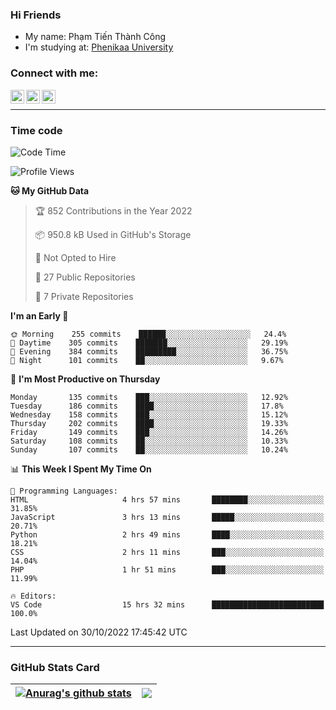 ### Hi Friends

- My name: Phạm Tiến Thành Công
- I'm studying at: [Phenikaa University]


### Connect with me:
[<img align="left" alt="PhamTienThanhCong | Facebook" width="22px" src="https://upload.wikimedia.org/wikipedia/commons/thumb/1/16/Facebook-icon-1.png/640px-Facebook-icon-1.png" />][facebook]
[<img align="left" alt="PhamTienThanhCong | Zalo" width="22px" src="https://www.anphatpc.com.vn/template/anphat_2020v2/images/icon-zalo.jpg" />][zalo]
[<img align="left" alt="PhamTienThanhCong | LinkedIn" width="22px" src="https://cdn3.iconfinder.com/data/icons/inficons/512/linkedin.png" />][linkedin]

<br />

---

### Time code

<!--START_SECTION:waka-->
![Code Time](http://img.shields.io/badge/Code%20Time-648%20hrs%2035%20mins-blue)

![Profile Views](http://img.shields.io/badge/Profile%20Views-13-blue)

**🐱 My GitHub Data** 

> 🏆 852 Contributions in the Year 2022
 > 
> 📦 950.8 kB Used in GitHub's Storage 
 > 
> 🚫 Not Opted to Hire
 > 
> 📜 27 Public Repositories 
 > 
> 🔑 7 Private Repositories  
 > 
**I'm an Early 🐤** 

```text
🌞 Morning    255 commits    ██████░░░░░░░░░░░░░░░░░░░   24.4% 
🌆 Daytime    305 commits    ███████░░░░░░░░░░░░░░░░░░   29.19% 
🌃 Evening    384 commits    █████████░░░░░░░░░░░░░░░░   36.75% 
🌙 Night      101 commits    ██░░░░░░░░░░░░░░░░░░░░░░░   9.67%

```
📅 **I'm Most Productive on Thursday** 

```text
Monday       135 commits    ███░░░░░░░░░░░░░░░░░░░░░░   12.92% 
Tuesday      186 commits    ████░░░░░░░░░░░░░░░░░░░░░   17.8% 
Wednesday    158 commits    ███░░░░░░░░░░░░░░░░░░░░░░   15.12% 
Thursday     202 commits    ████░░░░░░░░░░░░░░░░░░░░░   19.33% 
Friday       149 commits    ███░░░░░░░░░░░░░░░░░░░░░░   14.26% 
Saturday     108 commits    ██░░░░░░░░░░░░░░░░░░░░░░░   10.33% 
Sunday       107 commits    ██░░░░░░░░░░░░░░░░░░░░░░░   10.24%

```


📊 **This Week I Spent My Time On** 

```text
💬 Programming Languages: 
HTML                     4 hrs 57 mins       ████████░░░░░░░░░░░░░░░░░   31.85% 
JavaScript               3 hrs 13 mins       █████░░░░░░░░░░░░░░░░░░░░   20.71% 
Python                   2 hrs 49 mins       ████░░░░░░░░░░░░░░░░░░░░░   18.21% 
CSS                      2 hrs 11 mins       ███░░░░░░░░░░░░░░░░░░░░░░   14.04% 
PHP                      1 hr 51 mins        ███░░░░░░░░░░░░░░░░░░░░░░   11.99%

🔥 Editors: 
VS Code                  15 hrs 32 mins      █████████████████████████   100.0%

```


 Last Updated on 30/10/2022 17:45:42 UTC
<!--END_SECTION:waka-->

---

### GitHub Stats Card

| <a href="https://github.com/phamtienthanhcong"><img align="center" src="https://github-readme-stats.vercel.app/api?username=PhamTienThanhCong&show_icons=true&include_all_commits=true&theme=buefy&hide_border=true&theme=ocean_dark" alt="Anurag's github stats" /></a> | <a href="https://github.com/phamtienthanhcong"><img align="center" src="https://github-readme-stats.vercel.app/api/top-langs/?username=PhamTienThanhCong&layout=compact&theme=buefy&hide_border=true&theme=ocean_dark" /></a> |
| ------------- | ------------- |

[Phenikaa University]: https://phenikaa-uni.edu.vn/vi
[facebook]: https://www.facebook.com/phamtienthanhcong
[linkedin]: https://linkedin.com/in/phamtienthanhcong
[zalo]: https://zalo.me/0396396332
[tiktok]: https://www.tiktok.com/@phamtienthanhcong
[web]: https://github.com/PhamTienThanhCong/web_dev
[min project]: https://github.com/PhamTienThanhCong/Project-Of-Web
[c and cpp]: https://github.com/PhamTienThanhCong/Code_C_and_Cpro
[python]: https://github.com/PhamTienThanhCong/Python_beginer
